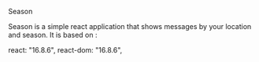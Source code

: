 Season

Season is a simple react application that shows messages by your location and season.
It is based on :

react: "16.8.6",
react-dom: "16.8.6",